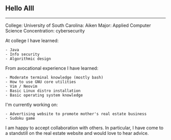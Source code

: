 <!--
**BrandonWeathers000/BrandonWeathers000** is a ✨ _special_ ✨ repository because its `README.md` (this file) appears on your GitHub profile.

Here are some ideas to get you started:

- 🔭 I’m currently working on ...
- 🌱 I’m currently learning ...
- 👯 I’m looking to collaborate on ...
- 🤔 I’m looking for help with ...
- 💬 Ask me about ...
- 📫 How to reach me: ...
- 😄 Pronouns: ...
- ⚡ Fun fact: ...
-->

## Hello Alll

***
College: University of South Carolina: Aiken
Major: Applied Computer Science 
Concentration: cybersecurity

At college I have learned:

    - Java
    - Info security
    - Algorithmic design

<!--Additionaly, I enjoy working on programming projects in my free time.-->
From avocational experience I have learned:

    - Moderate terminal knowledge (mostly bash) 
    - How to use GNU core utilities
    - Vim / Neovim
    - Basic Linux distro installation
    - Basic operating system knowledge

<!--A few personal projects I am currently working on are listed below.-->
I'm currently working on:

    - Advertising website to promote mother's real estate business
    - Sudoku game

I am happy to accept collaboration with others.
In particular, I have come to a standstill on the real estate website and would love to hear advice.
